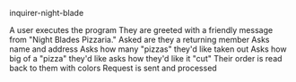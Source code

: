 inquirer-night-blade

A user executes the program
They are greeted with a friendly message from "Night Blades Pizzaria."
Asked are they a returning member
Asks name and address
Asks how many "pizzas" they'd like taken out
Asks how big of a "pizza" they'd like
asks how they'd like it "cut"
Their order is read back to them with colors
Request is sent and processed